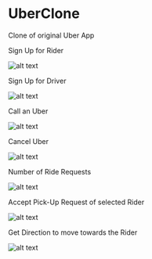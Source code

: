# UberClone
Clone of original Uber App

Sign Up for Rider

![alt text](https://github.com/KrishnaGunjal/UberClone/blob/master/Screenshots/Rider%20Sign%20Up.png)



Sign Up for Driver

![alt text](https://github.com/KrishnaGunjal/UberClone/blob/master/Screenshots/Driver%20Sign%20Up.png)


Call an Uber

![alt text](https://github.com/KrishnaGunjal/UberClone/blob/master/Screenshots/Call%20an%20Uber.png)


Cancel Uber

![alt text](https://github.com/KrishnaGunjal/UberClone/blob/master/Screenshots/Cancel%20Uber.png)


Number of Ride Requests

![alt text](https://github.com/KrishnaGunjal/UberClone/blob/master/Screenshots/Requests%20for%20ride.png)


Accept Pick-Up Request of selected Rider

![alt text](https://github.com/KrishnaGunjal/UberClone/blob/master/Screenshots/Rider%20Location%20for%20driver.png)

Get Direction to move towards the Rider

![alt text](https://github.com/KrishnaGunjal/UberClone/blob/master/Screenshots/Routing%20towards%20rider.png)
